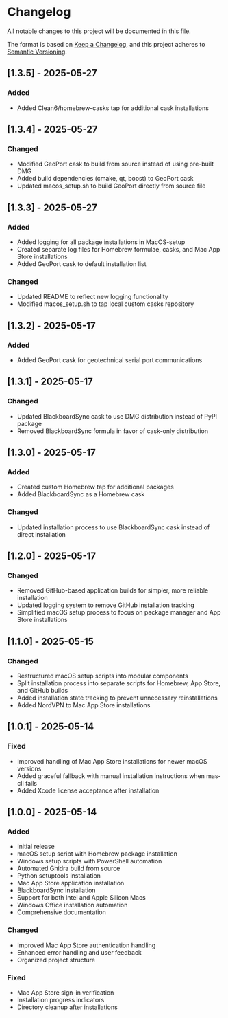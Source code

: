# Changelog
All notable changes to this project will be documented in this file.

The format is based on [Keep a Changelog](https://keepachangelog.com/en/1.0.0/),
and this project adheres to [Semantic Versioning](https://semver.org/spec/v2.0.0.html).

## [1.3.5] - 2025-05-27
### Added
- Added Clean6/homebrew-casks tap for additional cask installations

## [1.3.4] - 2025-05-27
### Changed
- Modified GeoPort cask to build from source instead of using pre-built DMG
- Added build dependencies (cmake, qt, boost) to GeoPort cask
- Updated macos_setup.sh to build GeoPort directly from source file

## [1.3.3] - 2025-05-27
### Added
- Added logging for all package installations in MacOS-setup
- Created separate log files for Homebrew formulae, casks, and Mac App Store installations
- Added GeoPort cask to default installation list
### Changed
- Updated README to reflect new logging functionality
- Modified macos_setup.sh to tap local custom casks repository

## [1.3.2] - 2025-05-17
### Added
- Added GeoPort cask for geotechnical serial port communications

## [1.3.1] - 2025-05-17
### Changed
- Updated BlackboardSync cask to use DMG distribution instead of PyPI package
- Removed BlackboardSync formula in favor of cask-only distribution

## [1.3.0] - 2025-05-17
### Added
- Created custom Homebrew tap for additional packages
- Added BlackboardSync as a Homebrew cask
### Changed
- Updated installation process to use BlackboardSync cask instead of direct installation

## [1.2.0] - 2025-05-17
### Changed
- Removed GitHub-based application builds for simpler, more reliable installation
- Updated logging system to remove GitHub installation tracking
- Simplified macOS setup process to focus on package manager and App Store installations

## [1.1.0] - 2025-05-15
### Changed
- Restructured macOS setup scripts into modular components
- Split installation process into separate scripts for Homebrew, App Store, and GitHub builds
- Added installation state tracking to prevent unnecessary reinstallations
- Added NordVPN to Mac App Store installations

## [1.0.1] - 2025-05-14
### Fixed
- Improved handling of Mac App Store installations for newer macOS versions
- Added graceful fallback with manual installation instructions when mas-cli fails
- Added Xcode license acceptance after installation

## [1.0.0] - 2025-05-14
### Added
- Initial release
- macOS setup script with Homebrew package installation
- Windows setup scripts with PowerShell automation
- Automated Ghidra build from source
- Python setuptools installation
- Mac App Store application installation
- BlackboardSync installation
- Support for both Intel and Apple Silicon Macs
- Windows Office installation automation
- Comprehensive documentation

### Changed
- Improved Mac App Store authentication handling
- Enhanced error handling and user feedback
- Organized project structure

### Fixed
- Mac App Store sign-in verification
- Installation progress indicators
- Directory cleanup after installations
